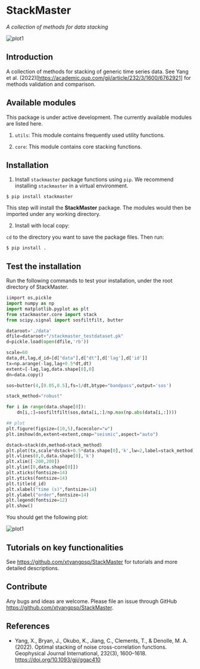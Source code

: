 # StackMaster
*A collection of methods for data stacking*

![plot1](/figs/stackmaster_logo.png)

## Introduction
A collection of methods for stacking of generic time series data. See Yang et al. (2022)[https://academic.oup.com/gji/article/232/3/1600/6762921] for methods validation and comparison.

## Available modules
This package is under active development. The currently available modules are listed here.

1. `utils`: This module contains frequently used utility functions.

2. `core`: This module contains core stacking functions.

## Installation
1. Install `stackmaster` package functions using `pip`. We recommend installing `stackmaster` in a virtual environment.

```
$ pip install stackmaster
```

This step will install the **StackMaster** package. The modules would then be imported under any working directory.

2. Install with local copy:

`cd` to the directory you want to save the package files. Then run:

```
$ pip install .
```

## Test the installation

Run the following commands to test your installation, under the root directory of StackMaster.

```python
iimport os,pickle
import numpy as np
import matplotlib.pyplot as plt
from stackmaster.core import stack
from scipy.signal import sosfiltfilt, butter

dataroot='./data'
dfile=dataroot+"/stackmaster_testdataset.pk"
d=pickle.load(open(dfile,'rb'))

scale=60
data,dt,lag,d_id=[d["data"],d["dt"],d['lag'],d['id']]
tx=np.arange(-lag,lag+0.5*dt,dt)
extent=[-lag,lag,data.shape[0],0]
dn=data.copy()

sos=butter(4,[0.05,0.5],fs=1/dt,btype="bandpass",output='sos')

stack_method="robust"

for i in range(data.shape[0]):
    dn[i,:]=sosfiltfilt(sos,data[i,:]/np.max(np.abs(data[i,:])))

## plot
plt.figure(figsize=(10,5),facecolor="w")
plt.imshow(dn,extent=extent,cmap="seismic",aspect="auto")

dstack=stack(dn,method=stack_method)
plt.plot(tx,scale*dstack+0.5*data.shape[0],'k',lw=2,label=stack_method)
plt.vlines(0,0,data.shape[0],'k')
plt.xlim([-200,200])
plt.ylim([0,data.shape[0]])
plt.xticks(fontsize=14)
plt.yticks(fontsize=14)
plt.title(d_id)
plt.xlabel("time (s)",fontsize=14)
plt.ylabel("order",fontsize=14)
plt.legend(fontsize=12)
plt.show()

```

You should get the following plot:

![plot1](/figs/stack_example.png)


## Tutorials on key functionalities
See https://github.com/xtyangpsp/StackMaster for tutorials and more detailed descriptions.


## Contribute
Any bugs and ideas are welcome. Please file an issue through GitHub https://github.com/xtyangpsp/StackMaster.


## References
* Yang, X., Bryan, J., Okubo, K., Jiang, C., Clements, T., & Denolle, M. A. (2022). Optimal stacking of noise cross-correlation functions. Geophysical Journal International, 232(3), 1600–1618. https://doi.org/10.1093/gji/ggac410
